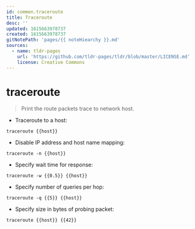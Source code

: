 ```yaml
---
id: common.traceroute
title: Traceroute
desc: ''
updated: 1615663978737
created: 1615663978737
gitNotePath: 'pages/{{ noteHiearchy }}.md'
sources:
  - name: tldr-pages
    url: 'https://github.com/tldr-pages/tldr/blob/master/LICENSE.md'
    license: Creative Commons
---
```

# traceroute

> Print the route packets trace to network host.

- Traceroute to a host:

`traceroute {{host}}`

- Disable IP address and host name mapping:

`traceroute -n {{host}}`

- Specify wait time for response:

`traceroute -w {{0.5}} {{host}}`

- Specify number of queries per hop:

`traceroute -q {{5}} {{host}}`

- Specify size in bytes of probing packet:

`traceroute {{host}} {{42}}`

